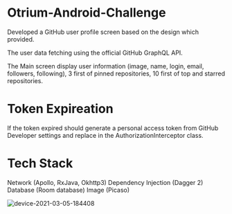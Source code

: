 # Otrium-Android-Challenge

Developed a GitHub user profile screen based on the design which provided. 

The user data fetching using the official GitHub GraphQL API.

The Main screen display user information (image, name, login, email, followers, following), 3
first of pinned repositories, 10 first of top and starred repositories.

# Token Expireation 
If the token expired should generate a personal access token from GitHub Developer settings and replace in the AuthorizationInterceptor class.  

# Tech Stack
Network (Apollo, RxJava, Okhttp3)
Dependency Injection (Dagger 2)
Database (Room database)
Image (Picaso)

![device-2021-03-05-184408](https://user-images.githubusercontent.com/25275045/110122138-3aa7f280-7de5-11eb-8ed9-0c99aca85bbf.png)

